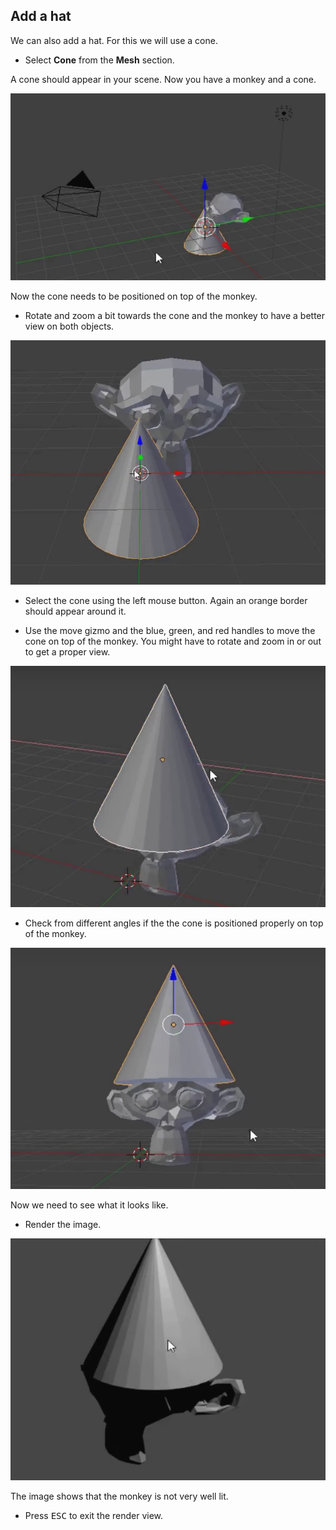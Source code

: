 ## Add a hat

We can also add a hat. For this we will use a cone.

+ Select **Cone** from the **Mesh** section.

A cone should appear in your scene. Now you have a monkey and a cone.

![Monkey and cone](images/monkey-and-cone.png)

Now the cone needs to be positioned on top of the monkey.

+ Rotate and zoom a bit towards the cone and the monkey to have a better view on both objects.

![Zoom in on the monkey](images/zoom-monkey.png)

+ Select the cone using the left mouse button. Again an orange border should appear around it.

+ Use the move gizmo and the blue, green, and red handles to move the cone on top of the monkey. You might have to rotate and zoom in or out to get a proper view.

![Cone on the monkey](images/cone-monkey.png)

+ Check from different angles if the the cone is positioned properly on top of the monkey.

![Check cone](images/check-cone.png)

Now we need to see what it looks like.

+ Render the image.

![Render cone monkey](images/render-cone-monkey.png)

The image shows that the monkey is not very well lit.

+ Press <kbd>ESC</kbd> to exit the render view.